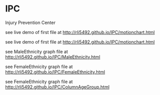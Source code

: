 IPC
===

Injury Prevention Center

see live demo of first file at http://rli5492.github.io/IPC/motionchart.html

see live demo of first file at http://rli5492.github.io/IPC/motionchart.html

see MaleEthnicity graph file at http://rli5492.github.io/IPC/MaleEthnicity.html

see FemaleEthnicity graph file at http://rli5492.github.io/IPC/FemaleEthnicity.html

see FemaleEthnicity graph file at http://rli5492.github.io/IPC/ColumnAgeGroup.html

